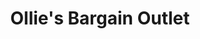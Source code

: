 ---
title: "Ollie's Bargain Outlet"
url: /cuyahoga-falls/ollies-bargain-outlet/
shop: variety store
---